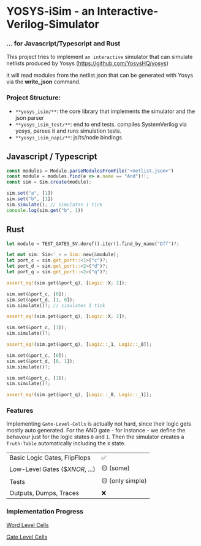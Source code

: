 # YOSYS-iSim - an Interactive-Verilog-Simulator

### ... for Javascript/Typescript and Rust

This project tries to implement `an interactive` simulator that can simulate netlists produced by Yosys (https://github.com/YosysHQ/yosys)

it will read modules from the netlist.json that can be generated with Yosys via the **write_json** command.

### Project Structure:

- `**yosys_isim/**`: the core library that implements the simulator and the json parser
- `**yosys_isim_test/**`: end to end tests. compiles SystemVerilog via yosys, parses it and runs simulation tests.
- `**yosys_isim_napi/**`: js/ts/node bindings

## Javascript / Typescript

```javascript
const modules = Module.parseModulesFromFile("<netlist.json>")
const module = modules.find(e => e.name == "And")!!;
const sim = Sim.create(module);

sim.set("a", [1])
sim.set("b", [1])
sim.simulate(); // simulates 1 tick
console.log(sim.get("b", 1))
```

## Rust

```rust
let module = TEST_GATES_SV.deref().iter().find_by_name("Dff")?;

let mut sim: Sim<'_> = Sim::new(&module);
let port_c = sim.get_port::<1>("c")?;
let port_d = sim.get_port::<2>("d")?;
let port_q = sim.get_port::<2>("q")?;

assert_eq!(sim.get(&port_q), [Logic::X; 2]);

sim.set(&port_c, [0]);
sim.set(&port_d, [1, 0]);
sim.simulate()?; // simulates 1 tick

assert_eq!(sim.get(&port_q), [Logic::X; 2]);

sim.set(&port_c, [1]);
sim.simulate()?;

assert_eq!(sim.get(&port_q), [Logic::_1, Logic::_0]);

sim.set(&port_c, [0]);
sim.set(&port_d, [0, 1]);
sim.simulate()?;

sim.set(&port_c, [1]);
sim.simulate()?;

assert_eq!(sim.get(&port_q), [Logic::_0, Logic::_1]);
```

### Features

Implementing `Gate-Level-Cells` is actually not hard, since their logic gets mostly auto generated.
For the AND gate - for instance - we define the behavour just for the logic states `0` and `1`. Then the simulator creates a `Truth-Table` automatically including the `X` state.

|                                |                  |
| ------------------------------ | ---------------- |
| Basic Logic Gates, FlipFlops   | ✅               |
| Low-Level Gates ($_XNOR_, ...) | 🟡 (some)        |
| Tests                          | 🟡 (only simple) |
| Outputs, Dumps, Traces         | ❌               |

### Implementation Progress

[Word Level Cells](doc/word-level-cells.MD)

[Gate Level Cells](doc/gate-level-cells.MD)
